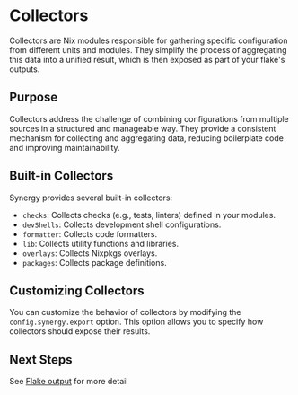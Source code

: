 # Collectors

Collectors are Nix modules responsible for gathering specific configuration from different units and modules.
They simplify the process of aggregating this data into a unified result, which is then exposed as part of your flake's outputs.

## Purpose

Collectors address the challenge of combining configurations from multiple sources in a structured and manageable way.
They provide a consistent mechanism for collecting and aggregating data, reducing boilerplate code and improving maintainability.

## Built-in Collectors

Synergy provides several built-in collectors:

- `checks`:  Collects checks (e.g., tests, linters) defined in your modules.
- `devShells`: Collects development shell configurations.
- `formatter`: Collects code formatters.
- `lib`: Collects utility functions and libraries.
- `overlays`: Collects Nixpkgs overlays.
- `packages`: Collects package definitions.

## Customizing Collectors

You can customize the behavior of collectors by modifying the `config.synergy.export` option.
This option allows you to specify how collectors should expose their results.

## Next Steps

See [Flake output](./5_flake-output.md) for more detail
